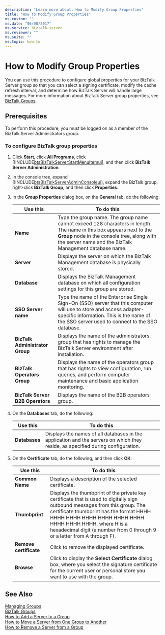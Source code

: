 ```yaml
---
description: "Learn more about: How to Modify Group Properties"
title: "How to Modify Group Properties"
ms.custom: ""
ms.date: "06/08/2017"
ms.service: biztalk-server
ms.reviewer: ""
ms.suite: ""
ms.topic: how-to
---
```

# How to Modify Group Properties
You can use this procedure to configure global properties for your BizTalk Server group so that you can select a signing certificate, modify the cache refresh interval, and determine how BizTalk Server will handle large messages. For more information about BizTalk Server group properties, see [BizTalk Groups](../core/biztalk-groups.md).  

## Prerequisites  
 To perform this procedure, you must be logged on as a member of the BizTalk Server Administrators group.  

### To configure BizTalk group properties  

1. Click **Start**, click **All Programs**, click [!INCLUDE[btsBizTalkServerStartMenuItemui](../includes/btsbiztalkserverstartmenuitemui-md.md)], and then click **BizTalk Server Administration**.  

2. In the console tree, expand [!INCLUDE[btsBizTalkServerAdminConsoleui](../includes/btsbiztalkserveradminconsoleui-md.md)], expand the BizTalk group, right-click **BizTalk Group**, and then click **Properties**.  

3. In the **Group Properties** dialog box, on the **General** tab, do the following:  


   |             Use this             |                                                                                                          To do this                                                                                                           |
   |----------------------------------|-------------------------------------------------------------------------------------------------------------------------------------------------------------------------------------------------------------------------------|
   |             **Name**             | Type the group name. The group name cannot exceed 128 characters in length. The name in this box appears next to the **Group** node in the console tree, along with the server name and the BizTalk Management database name. |
   |            **Server**            |                                                                      Displays the server on which the BizTalk Management database is physically stored.                                                                       |
   |           **Database**           |                                                            Displays the BizTalk Management database on which all configuration settings for this group are stored.                                                            |
   |       **SSO Server name**        |       Type the name of the Enterprise Single Sign-On (SSO) server that this computer will use to store and access adapter-specific information. This is the name of the SSO server used to connect to the SSO database.       |
   | **BizTalk Administrator Group**  |                                                  Displays the name of the administrators group that has rights to manage the BizTalk Server environment after installation.                                                   |
   |   **BizTalk Operators Group**    |                                Displays the name of the operators group that has rights to view configuration, run queries, and perform computer maintenance and basic application monitoring.                                |
   | **BizTalk Server B2B Operators** |                                                                                         Displays the name of the B2B operators group.                                                                                         |


4. On the **Databases** tab, do the following:  


   |   Use this    |                                                           To do this                                                            |
   |---------------|---------------------------------------------------------------------------------------------------------------------------------|
   | **Databases** | Displays the names of all databases in the application and the servers on which they reside, as specified during configuration. |


5. On the **Certificate** tab, do the following, and then click **OK**:  

   |Use this|To do this|  
   |--------------|----------------|  
   |**Common Name**|Displays a description of the selected certificate.|  
   |**Thumbprint**|Displays the thumbprint of the private key certificate that is used to digitally sign outbound messages from this group. The certificate thumbprint has the format HHHH HHHH HHHH HHHH HHHH HHHH HHHH HHHH HHHH HHHH, where H is a hexadecimal digit (a number from 0 through 9 or a letter from A through F).|  
   |**Remove certificate**|Click to remove the displayed certificate.|  
   |**Browse**|Click to display the **Select Certificate** dialog box, where you select the signature certificate for the current user or personal store you want to use with the group.|  

## See Also  
 [Managing Groups](../core/managing-groups.md)   
 [BizTalk Groups](../core/biztalk-groups.md)   
 [How to Add a Server to a Group](../core/how-to-add-a-server-to-a-group.md)   
 [How to Move a Server from One Group to Another](../core/how-to-move-a-server-from-one-group-to-another.md)   
 [How to Remove a Server from a Group](../core/how-to-remove-a-server-from-a-group.md)
